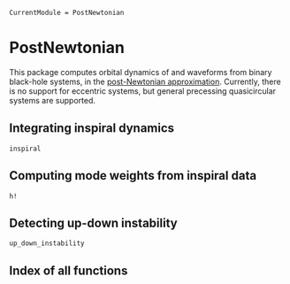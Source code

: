 ```@meta
CurrentModule = PostNewtonian
```

# PostNewtonian

This package computes orbital dynamics of and waveforms from binary black-hole
systems, in the [post-Newtonian
approximation](https://en.wikipedia.org/wiki/Post-Newtonian_expansion).
Currently, there is no support for eccentric systems, but general precessing
quasicircular systems are supported.

## Integrating inspiral dynamics

```@docs
inspiral
```

## Computing mode weights from inspiral data

```@docs
h!
```

## Detecting up-down instability

```@docs
up_down_instability
```


## Index of all functions

```@index
```
